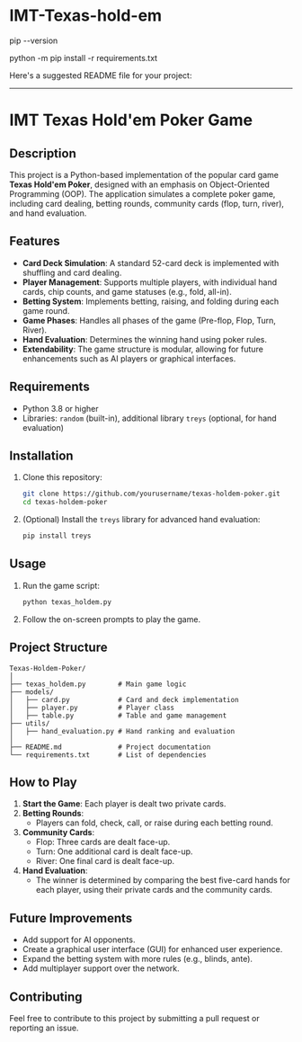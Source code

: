 # IMT-Texas-hold-em

pip --version

python -m pip install -r requirements.txt

Here's a suggested README file for your project:

---

# IMT Texas Hold'em Poker Game

## Description
This project is a Python-based implementation of the popular card game **Texas Hold'em Poker**, designed with an emphasis on Object-Oriented Programming (OOP). The application simulates a complete poker game, including card dealing, betting rounds, community cards (flop, turn, river), and hand evaluation.

## Features
- **Card Deck Simulation**: A standard 52-card deck is implemented with shuffling and card dealing.
- **Player Management**: Supports multiple players, with individual hand cards, chip counts, and game statuses (e.g., fold, all-in).
- **Betting System**: Implements betting, raising, and folding during each game round.
- **Game Phases**: Handles all phases of the game (Pre-flop, Flop, Turn, River).
- **Hand Evaluation**: Determines the winning hand using poker rules.
- **Extendability**: The game structure is modular, allowing for future enhancements such as AI players or graphical interfaces.

## Requirements
- Python 3.8 or higher
- Libraries: `random` (built-in), additional library `treys` (optional, for hand evaluation)

## Installation
1. Clone this repository:
   ```bash
   git clone https://github.com/yourusername/texas-holdem-poker.git
   cd texas-holdem-poker
   ```
2. (Optional) Install the `treys` library for advanced hand evaluation:
   ```bash
   pip install treys
   ```

## Usage
1. Run the game script:
   ```bash
   python texas_holdem.py
   ```
2. Follow the on-screen prompts to play the game.

## Project Structure
```
Texas-Holdem-Poker/
│
├── texas_holdem.py        # Main game logic
├── models/
│   ├── card.py            # Card and deck implementation
│   ├── player.py          # Player class
│   ├── table.py           # Table and game management
├── utils/
│   ├── hand_evaluation.py # Hand ranking and evaluation
│
├── README.md              # Project documentation
└── requirements.txt       # List of dependencies
```

## How to Play
1. **Start the Game**: Each player is dealt two private cards.
2. **Betting Rounds**:
   - Players can fold, check, call, or raise during each betting round.
3. **Community Cards**:
   - Flop: Three cards are dealt face-up.
   - Turn: One additional card is dealt face-up.
   - River: One final card is dealt face-up.
4. **Hand Evaluation**:
   - The winner is determined by comparing the best five-card hands for each player, using their private cards and the community cards.

## Future Improvements
- Add support for AI opponents.
- Create a graphical user interface (GUI) for enhanced user experience.
- Expand the betting system with more rules (e.g., blinds, ante).
- Add multiplayer support over the network.

## Contributing
Feel free to contribute to this project by submitting a pull request or reporting an issue.
